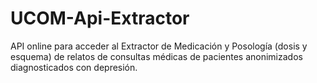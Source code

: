 # UCOM-Api-Extractor
API online para acceder al Extractor de Medicación y Posología (dosis y esquema) de relatos de consultas médicas de pacientes anonimizados diagnosticados con depresión.
